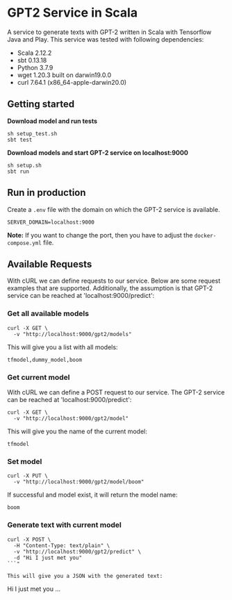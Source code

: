 # GPT2 Service in Scala
A service to generate texts with GPT-2 written in Scala with Tensorflow Java and Play. This service was tested with following dependencies:

- Scala 2.12.2
- sbt 0.13.18
- Python 3.7.9
- wget  1.20.3 built on darwin19.0.0
- curl 7.64.1 (x86_64-apple-darwin20.0)

## Getting started

**Download model and run tests**
```
sh setup_test.sh
sbt test
```

**Download models and start GPT-2 service on localhost:9000**
```
sh setup.sh
sbt run
```

## Run in production
Create a `.env` file with the domain on which the GPT-2 service is available.
```
SERVER_DOMAIN=localhost:9000
```
**Note:** If you want to change the port, then you have to adjust the `docker-compose.yml` file.

## Available Requests
With cURL we can define requests to our service. Below are some request examples that are supported. Additionally, the assumption is that GPT-2 service can be reached at 'localhost:9000/predict':
### Get all available models

```
curl -X GET \
  -v "http://localhost:9000/gpt2/models"
```

This will give you a list with all models:

```
tfmodel,dummy_model,boom
```

### Get current model

With cURL we can define a POST request to our service. The GPT-2 service can be reached at 'localhost:9000/predict':

```
curl -X GET \
  -v "http://localhost:9000/gpt2/model"
```

This will give you the name of the current model:

```
tfmodel
```

### Set model

```
curl -X PUT \
  -v "http://localhost:9000/gpt2/model/boom"
```

If successful and model exist, it will return the model name:
```
boom
```

### Generate text with current model

```
curl -X POST \
  -H "Content-Type: text/plain" \
  -v "http://localhost:9000/gpt2/predict" \
  -d "Hi I just met you"
```"

This will give you a JSON with the generated text:

```
Hi I just met you ...
```
